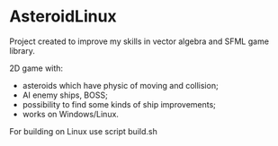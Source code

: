 # AsteroidLinux

Project created to improve my skills in vector algebra and SFML game library.

2D game with:

- asteroids which have physic of moving and collision;
- AI enemy ships, BOSS;
- possibility to find some kinds of ship improvements;
- works on Windows/Linux.

For building on Linux use script build.sh
